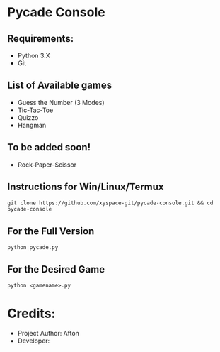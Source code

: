 # Pycade Console
## Requirements:
- Python 3.X
- Git

## List of Available games
- Guess the Number (3 Modes)
- Tic-Tac-Toe
- Quizzo
- Hangman

## To be added soon!
- Rock-Paper-Scissor

## Instructions for Win/Linux/Termux
```git clone https://github.com/xyspace-git/pycade-console.git && cd pycade-console```

## For the Full Version
`python pycade.py`

## For the Desired Game
`python <gamename>.py` 

# Credits:
- Project Author: Afton
- Developer: <name>

  
